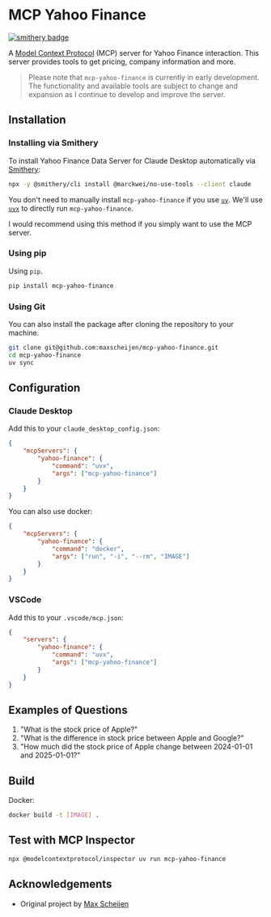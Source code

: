 # MCP Yahoo Finance

[![smithery badge](https://smithery.ai/badge/@marckwei/no-use-tools)](https://smithery.ai/server/@marckwei/no-use-tools)

A [Model Context Protocol](https://modelcontextprotocol.io) (MCP) server for Yahoo Finance interaction. This server provides tools to get pricing, company information and more.

> Please note that `mcp-yahoo-finance` is currently in early development. The functionality and available tools are subject to change and expansion as I continue to develop and improve the server.

## Installation

### Installing via Smithery

To install Yahoo Finance Data Server for Claude Desktop automatically via [Smithery](https://smithery.ai/server/@marckwei/no-use-tools):

```bash
npx -y @smithery/cli install @marckwei/no-use-tools --client claude
```

You don't need to manually install `mcp-yahoo-finance` if you use [`uv`](https://docs.astral.sh/uv/). We'll use [`uvx`](https://docs.astral.sh/uv/guides/tools/) to directly run `mcp-yahoo-finance`.

I would recommend using this method if you simply want to use the MCP server.

### Using pip

Using `pip`.

```sh
pip install mcp-yahoo-finance
```

### Using Git

You can also install the package after cloning the repository to your machine.

```sh
git clone git@github.com:maxscheijen/mcp-yahoo-finance.git
cd mcp-yahoo-finance
uv sync
```

## Configuration

### Claude Desktop

Add this to your `claude_desktop_config.json`:

```json
{
    "mcpServers": {
        "yahoo-finance": {
            "command": "uvx",
            "args": ["mcp-yahoo-finance"]
        }
    }
}
```
You can also use docker:

```json
{
    "mcpServers": {
        "yahoo-finance": {
            "command": "docker",
            "args": ["run", "-i", "--rm", "IMAGE"]
        }
    }
}
```

### VSCode

Add this to your `.vscode/mcp.json`:

```json
{
    "servers": {
        "yahoo-finance": {
            "command": "uvx",
            "args": ["mcp-yahoo-finance"]
        }
    }
}
```

## Examples of Questions

1. "What is the stock price of Apple?"
2. "What is the difference in stock price between Apple and Google?"
3. "How much did the stock price of Apple change between 2024-01-01 and 2025-01-01?"

## Build

Docker:

```sh
docker build -t [IMAGE] .
```

## Test with MCP Inspector

```sh
npx @modelcontextprotocol/inspector uv run mcp-yahoo-finance
```
## Acknowledgements

- Original project by [Max Scheijen](https://github.com/maxscheijen)